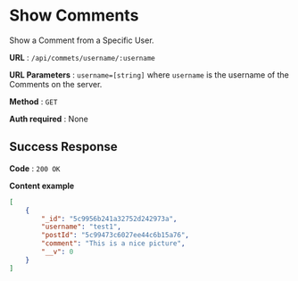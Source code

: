 # Show Comments

Show a Comment from a Specific User.

**URL** : `/api/commets/username/:username`

**URL Parameters** : `username=[string]` where `username` is the username of the Comments on the
server.

**Method** : `GET`

**Auth required** : None

## Success Response

**Code** : `200 OK`

**Content example**

```json
[
    {
        "_id": "5c9956b241a32752d242973a",
        "username": "test1",
        "postId": "5c99473c6027ee44c6b15a76",
        "comment": "This is a nice picture",
        "__v": 0
    }
]
```
